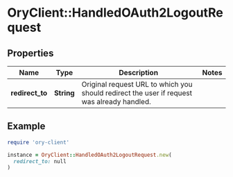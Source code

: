 # OryClient::HandledOAuth2LogoutRequest

## Properties

| Name | Type | Description | Notes |
| ---- | ---- | ----------- | ----- |
| **redirect_to** | **String** | Original request URL to which you should redirect the user if request was already handled. |  |

## Example

```ruby
require 'ory-client'

instance = OryClient::HandledOAuth2LogoutRequest.new(
  redirect_to: null
)
```

